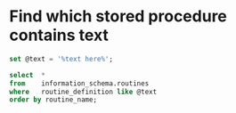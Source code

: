 # Find which stored procedure contains text

```sql
set @text = '%text here%';

select  *
from    information_schema.routines
where   routine_definition like @text
order by routine_name;
```
